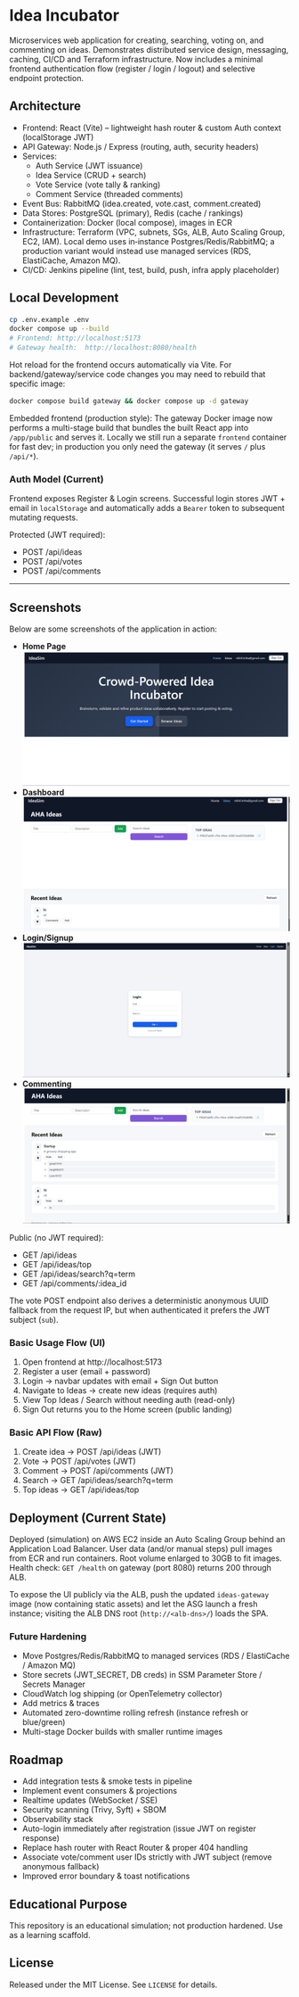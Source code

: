 
# Idea Incubator 

Microservices web application for creating, searching, voting on, and commenting on ideas. Demonstrates distributed service design, messaging, caching, CI/CD and Terraform infrastructure. Now includes a minimal frontend authentication flow (register / login / logout) and selective endpoint protection.

## Architecture
- Frontend: React (Vite) – lightweight hash router & custom Auth context (localStorage JWT)
- API Gateway: Node.js / Express (routing, auth, security headers)
- Services:
  - Auth Service (JWT issuance)
  - Idea Service (CRUD + search)
  - Vote Service (vote tally & ranking)
  - Comment Service (threaded comments)
- Event Bus: RabbitMQ (idea.created, vote.cast, comment.created)
- Data Stores: PostgreSQL (primary), Redis (cache / rankings)
- Containerization: Docker (local compose), images in ECR
- Infrastructure: Terraform (VPC, subnets, SGs, ALB, Auto Scaling Group, EC2, IAM). Local demo uses in‑instance Postgres/Redis/RabbitMQ; a production variant would instead use managed services (RDS, ElastiCache, Amazon MQ).
- CI/CD: Jenkins pipeline (lint, test, build, push, infra apply placeholder)
## Local Development
```bash
cp .env.example .env
docker compose up --build
# Frontend: http://localhost:5173
# Gateway health:  http://localhost:8080/health
```

Hot reload for the frontend occurs automatically via Vite. For backend/gateway/service code changes you may need to rebuild that specific image:
```bash
docker compose build gateway && docker compose up -d gateway
```

Embedded frontend (production style): The gateway Docker image now performs a multi-stage build that bundles the built React app into `/app/public` and serves it. Locally we still run a separate `frontend` container for fast dev; in production you only need the gateway (it serves `/` plus `/api/*`).

### Auth Model (Current)

Frontend exposes Register & Login screens. Successful login stores JWT + email in `localStorage` and automatically adds a `Bearer` token to subsequent mutating requests.

Protected (JWT required):
- POST /api/ideas
- POST /api/votes
- POST /api/comments

---

## Screenshots
Below are some screenshots of the application in action:

- **Home Page**
  ![Home](./pics/Home%20(3).png)
- **Dashboard**
  ![Dashboard](./pics/dashboard%20(2).png)
- **Login/Signup**
  ![Login/Signup](./pics/loginsignup.png)
- **Commenting**
  ![Commenting](./pics/commenting.png)

Public (no JWT required):
- GET /api/ideas
- GET /api/ideas/top
- GET /api/ideas/search?q=term
- GET /api/comments/:idea_id

The vote POST endpoint also derives a deterministic anonymous UUID fallback from the request IP, but when authenticated it prefers the JWT subject (`sub`).

### Basic Usage Flow (UI)
1. Open frontend at http://localhost:5173
2. Register a user (email + password)
3. Login → navbar updates with email + Sign Out button
4. Navigate to Ideas → create new ideas (requires auth)
5. View Top Ideas / Search without needing auth (read-only)
6. Sign Out returns you to the Home screen (public landing)

### Basic API Flow (Raw)
1. Create idea -> POST /api/ideas (JWT)
2. Vote -> POST /api/votes (JWT)
3. Comment -> POST /api/comments (JWT)
4. Search -> GET /api/ideas/search?q=term
5. Top ideas -> GET /api/ideas/top

## Deployment (Current State)
Deployed (simulation) on AWS EC2 inside an Auto Scaling Group behind an Application Load Balancer. User data (and/or manual steps) pull images from ECR and run containers. Root volume enlarged to 30GB to fit images. Health check: `GET /health` on gateway (port 8080) returns 200 through ALB.

To expose the UI publicly via the ALB, push the updated `ideas-gateway` image (now containing static assets) and let the ASG launch a fresh instance; visiting the ALB DNS root (`http://<alb-dns>/`) loads the SPA.

### Future Hardening
- Move Postgres/Redis/RabbitMQ to managed services (RDS / ElastiCache / Amazon MQ)
- Store secrets (JWT_SECRET, DB creds) in SSM Parameter Store / Secrets Manager
- CloudWatch log shipping (or OpenTelemetry collector)
- Add metrics & traces
- Automated zero-downtime rolling refresh (instance refresh or blue/green)
- Multi-stage Docker builds with smaller runtime images

## Roadmap
- Add integration tests & smoke tests in pipeline
- Implement event consumers & projections
- Realtime updates (WebSocket / SSE)
- Security scanning (Trivy, Syft) + SBOM
- Observability stack
- Auto-login immediately after registration (issue JWT on register response)
- Replace hash router with React Router & proper 404 handling
- Associate vote/comment user IDs strictly with JWT subject (remove anonymous fallback)
- Improved error boundary & toast notifications

## Educational Purpose
This repository is an educational simulation; not production hardened. Use as a learning scaffold.

## License
Released under the MIT License. See `LICENSE` for details.
